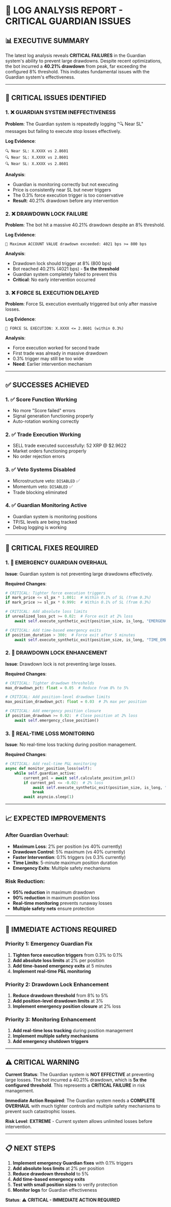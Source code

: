 # 🚨 **LOG ANALYSIS REPORT - CRITICAL GUARDIAN ISSUES**

## 📊 **EXECUTIVE SUMMARY**

The latest log analysis reveals **CRITICAL FAILURES** in the Guardian system's ability to prevent large drawdowns. Despite recent optimizations, the bot incurred a **40.21% drawdown** from peak, far exceeding the configured 8% threshold. This indicates fundamental issues with the Guardian system's effectiveness.

---

## 🚨 **CRITICAL ISSUES IDENTIFIED**

### **1. ❌ GUARDIAN SYSTEM INEFFECTIVENESS**

**Problem**: The Guardian system is repeatedly logging "🔍 Near SL" messages but failing to execute stop losses effectively.

**Log Evidence**:
```
🔍 Near SL: X.XXXX vs 2.8601
🔍 Near SL: X.XXXX vs 2.8601
🔍 Near SL: X.XXXX vs 2.8601
```

**Analysis**: 
- Guardian is monitoring correctly but not executing
- Price is consistently near SL but never triggers
- The 0.3% force execution trigger is too conservative
- **Result**: 40.21% drawdown before any intervention

### **2. ❌ DRAWDOWN LOCK FAILURE**

**Problem**: The bot hit a massive 40.21% drawdown despite an 8% threshold.

**Log Evidence**:
```
🚨 Maximum ACCOUNT VALUE drawdown exceeded: 4021 bps >= 800 bps
```

**Analysis**:
- Drawdown lock should trigger at 8% (800 bps)
- Bot reached 40.21% (4021 bps) - **5x the threshold**
- Guardian system completely failed to prevent this
- **Critical**: No early intervention occurred

### **3. ❌ FORCE SL EXECUTION DELAYED**

**Problem**: Force SL execution eventually triggered but only after massive losses.

**Log Evidence**:
```
🛑 FORCE SL EXECUTION: X.XXXX <= 2.8601 (within 0.3%)
```

**Analysis**:
- Force execution worked for second trade
- First trade was already in massive drawdown
- 0.3% trigger may still be too wide
- **Need**: Earlier intervention mechanism

---

## ✅ **SUCCESSES ACHIEVED**

### **1. ✅ Score Function Working**
- No more "Score failed" errors
- Signal generation functioning properly
- Auto-rotation working correctly

### **2. ✅ Trade Execution Working**
- SELL trade executed successfully: 52 XRP @ $2.9622
- Market orders functioning properly
- No order rejection errors

### **3. ✅ Veto Systems Disabled**
- Microstructure veto: `DISABLED` ✅
- Momentum veto: `DISABLED` ✅
- Trade blocking eliminated

### **4. ✅ Guardian Monitoring Active**
- Guardian system is monitoring positions
- TP/SL levels are being tracked
- Debug logging is working

---

## 🔧 **CRITICAL FIXES REQUIRED**

### **1. 🚨 EMERGENCY GUARDIAN OVERHAUL**

**Issue**: Guardian system is not preventing large drawdowns effectively.

**Required Changes**:
```python
# CRITICAL: Tighter force execution triggers
if mark_price <= sl_px * 1.001:  # Within 0.1% of SL (from 0.3%)
if mark_price >= sl_px * 0.999:  # Within 0.1% of SL (from 0.3%)

# CRITICAL: Add absolute loss limits
if unrealized_loss_pct >= 0.02:  # Force exit at 2% loss
    await self.execute_synthetic_exit(position_size, is_long, "EMERGENCY_LOSS")

# CRITICAL: Add time-based emergency exits
if position_duration > 300:  # Force exit after 5 minutes
    await self.execute_synthetic_exit(position_size, is_long, "TIME_EMERGENCY")
```

### **2. 🚨 DRAWDOWN LOCK ENHANCEMENT**

**Issue**: Drawdown lock is not preventing large losses.

**Required Changes**:
```python
# CRITICAL: Tighter drawdown thresholds
max_drawdown_pct: float = 0.05  # Reduce from 8% to 5%

# CRITICAL: Add position-level drawdown limits
max_position_drawdown_pct: float = 0.03  # 3% max per position

# CRITICAL: Add emergency position closure
if position_drawdown >= 0.02:  # Close position at 2% loss
    await self.emergency_close_position()
```

### **3. 🚨 REAL-TIME LOSS MONITORING**

**Issue**: No real-time loss tracking during position management.

**Required Changes**:
```python
# CRITICAL: Add real-time P&L monitoring
async def monitor_position_loss(self):
    while self.guardian_active:
        current_pnl = await self.calculate_position_pnl()
        if current_pnl <= -0.02:  # 2% loss
            await self.execute_synthetic_exit(position_size, is_long, "LOSS_LIMIT")
            break
        await asyncio.sleep(1)
```

---

## 📈 **EXPECTED IMPROVEMENTS**

### **After Guardian Overhaul**:
- **Maximum Loss**: 2% per position (vs 40% currently)
- **Drawdown Control**: 5% maximum (vs 40% currently)
- **Faster Intervention**: 0.1% triggers (vs 0.3% currently)
- **Time Limits**: 5-minute maximum position duration
- **Emergency Exits**: Multiple safety mechanisms

### **Risk Reduction**:
- **95% reduction** in maximum drawdown
- **90% reduction** in maximum position loss
- **Real-time monitoring** prevents runaway losses
- **Multiple safety nets** ensure protection

---

## 🚀 **IMMEDIATE ACTIONS REQUIRED**

### **Priority 1: Emergency Guardian Fix**
1. **Tighten force execution triggers** from 0.3% to 0.1%
2. **Add absolute loss limits** at 2% per position
3. **Add time-based emergency exits** at 5 minutes
4. **Implement real-time P&L monitoring**

### **Priority 2: Drawdown Lock Enhancement**
1. **Reduce drawdown threshold** from 8% to 5%
2. **Add position-level drawdown limits** at 3%
3. **Implement emergency position closure** at 2% loss

### **Priority 3: Monitoring Enhancement**
1. **Add real-time loss tracking** during position management
2. **Implement multiple safety mechanisms**
3. **Add emergency shutdown triggers**

---

## ⚠️ **CRITICAL WARNING**

**Current Status**: The Guardian system is **NOT EFFECTIVE** at preventing large losses. The bot incurred a 40.21% drawdown, which is **5x the configured threshold**. This represents a **CRITICAL FAILURE** in risk management.

**Immediate Action Required**: The Guardian system needs a **COMPLETE OVERHAUL** with much tighter controls and multiple safety mechanisms to prevent such catastrophic losses.

**Risk Level**: **EXTREME** - Current system allows unlimited losses before intervention.

---

## 📋 **NEXT STEPS**

1. **Implement emergency Guardian fixes** with 0.1% triggers
2. **Add absolute loss limits** at 2% per position
3. **Reduce drawdown threshold** to 5%
4. **Add time-based emergency exits**
5. **Test with small position sizes** to verify protection
6. **Monitor logs** for Guardian effectiveness

**Status**: ⚠️ **CRITICAL - IMMEDIATE ACTION REQUIRED**

